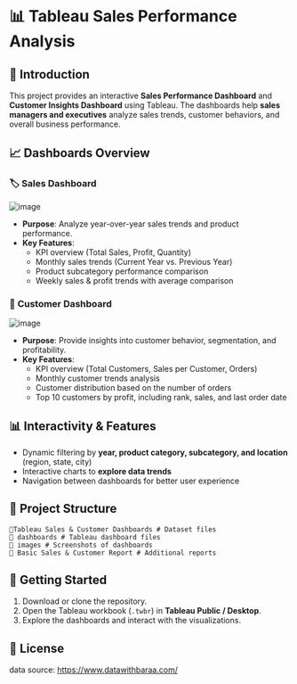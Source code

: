 # 📊 Tableau Sales Performance Analysis
## 📌 Introduction
This project provides an interactive **Sales Performance Dashboard** and **Customer Insights Dashboard** using Tableau. The dashboards help **sales managers and executives** analyze sales trends, customer behaviors, and overall business performance.

## 📈 Dashboards Overview
### 🏷️ **Sales Dashboard**
![image](https://github.com/user-attachments/assets/5875c537-8a9a-4b7d-a458-5f9edf27de76)
- **Purpose**: Analyze year-over-year sales trends and product performance.
- **Key Features**:
  - KPI overview (Total Sales, Profit, Quantity)
  - Monthly sales trends (Current Year vs. Previous Year)
  - Product subcategory performance comparison
  - Weekly sales & profit trends with average comparison

### 👥 **Customer Dashboard**
![image](https://github.com/user-attachments/assets/93ec23a2-e9cd-4851-9332-70629ed35954)
- **Purpose**: Provide insights into customer behavior, segmentation, and profitability.
- **Key Features**:
  - KPI overview (Total Customers, Sales per Customer, Orders)
  - Monthly customer trends analysis
  - Customer distribution based on the number of orders
  - Top 10 customers by profit, including rank, sales, and last order date
 
 ## 📊 **Interactivity & Features**
- Dynamic filtering by **year, product category, subcategory, and location** (region, state, city)
- Interactive charts to **explore data trends**
- Navigation between dashboards for better user experience

## 📁 **Project Structure**
```
📜Tableau Sales & Customer Dashboards # Dataset files
📁 dashboards # Tableau dashboard files
📁 images # Screenshots of dashboards
📜 Basic Sales & Customer Report # Additional reports
```

## 🚀 **Getting Started**
1. Download or clone the repository.
2. Open the Tableau workbook (`.twbr`) in **Tableau Public / Desktop**.
3. Explore the dashboards and interact with the visualizations.

## 📜 **License**
data source: https://www.datawithbaraa.com/
